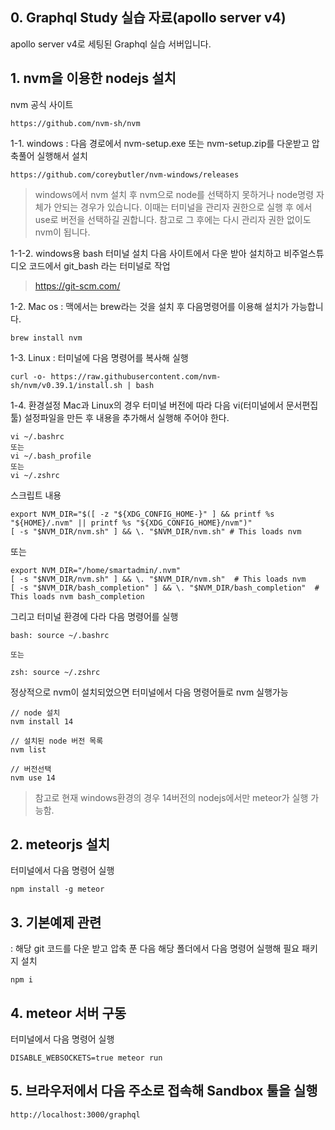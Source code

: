 ## 0. Graphql Study 실습 자료(apollo server v4)

apollo server v4로 세팅된 Graphql 실습 서버입니다. 


## 1. nvm을 이용한 nodejs 설치

nvm 공식 사이트
```
https://github.com/nvm-sh/nvm
```

1-1. windows
: 다음 경로에서 nvm-setup.exe 또는 nvm-setup.zip를 다운받고 압축풀어 실행해서 설치
```
https://github.com/coreybutler/nvm-windows/releases
```

> windows에서 nvm 설치 후 nvm으로 node를 선택하지 못하거나 node명령 자체가 안되는 경우가 있습니다. 이때는 터미널을 관리자 권한으로 실행 후  에서 use로 버전을 선택하길 권합니다. 참고로 그 후에는 다시 관리자 권한 없이도 nvm이 됩니다. 

1-1-2. windows용 bash 터미널 설치
다음 사이트에서 다운 받아 설치하고 비주얼스튜디오 코드에서 git_bash 라는 터미널로 작업

> https://git-scm.com/


1-2. Mac os
: 맥에서는 brew라는 것을 설치 후 다음명령어를 이용해 설치가 가능합니다. 
```
brew install nvm
```

1-3. Linux
: 터미널에 다음 명령어를 복사해 실행
```
curl -o- https://raw.githubusercontent.com/nvm-sh/nvm/v0.39.1/install.sh | bash
```

1-4. 환경설정
Mac과 Linux의 경우 터미널 버전에 따라 다음 vi(터미널에서 문서편집툴) 설정파일을 만든 후 내용을 추가해서 실행해 주어야 한다. 

```
vi ~/.bashrc
또는
vi ~/.bash_profile
또는
vi ~/.zshrc
```

스크립트 내용
```
export NVM_DIR="$([ -z "${XDG_CONFIG_HOME-}" ] && printf %s "${HOME}/.nvm" || printf %s "${XDG_CONFIG_HOME}/nvm")"
[ -s "$NVM_DIR/nvm.sh" ] && \. "$NVM_DIR/nvm.sh" # This loads nvm
```

또는 

```
export NVM_DIR="/home/smartadmin/.nvm"
[ -s "$NVM_DIR/nvm.sh" ] && \. "$NVM_DIR/nvm.sh"  # This loads nvm
[ -s "$NVM_DIR/bash_completion" ] && \. "$NVM_DIR/bash_completion"  # This loads nvm bash_completion
```

그리고 터미널 환경에 다라 다음 명령어를 실행

```
bash: source ~/.bashrc

또는

zsh: source ~/.zshrc
```

정상적으로 nvm이 설치되었으면 터미널에서 다음 명령어들로 nvm 실행가능


```
// node 설치
nvm install 14

// 설치된 node 버전 목록
nvm list 

// 버전선택
nvm use 14

```

> 참고로 현재 windows환경의 경우 14버전의 nodejs에서만 meteor가 실행 가능함.


## 2. meteorjs 설치


터미널에서 다음 명령어 실행

```
npm install -g meteor
```

## 3. 기본예제 관련

: 해당 git 코드를 다운 받고 압축 푼 다음 해당 폴더에서 다음 명령어 실행해 필요 패키지 설치

```
npm i
```

## 4. meteor 서버 구동

터미널에서 다음 명령어 실행
```
DISABLE_WEBSOCKETS=true meteor run
```

## 5. 브라우저에서 다음 주소로 접속해 Sandbox 툴을 실행

```
http://localhost:3000/graphql
```

